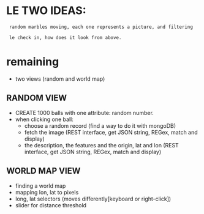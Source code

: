 LE TWO IDEAS:
=============

     random marbles moving, each one represents a picture, and filtering

     le check in, how does it look from above.

remaining
=========

- two views (random and world map)

RANDOM VIEW
------------
- CREATE 1000 balls with one attribute: random number.
- when clicking one ball:
	* choose a random record (find a way to do it with mongoDB)
	* fetch the image (REST interface, get JSON string, REGex, match and display)
	* the description, the features and the origin, lat and lon (REST interface, get JSON string, REGex, match and display)

WORLD MAP VIEW
--------------
- finding a world map
- mapping lon, lat to pixels
- long, lat selectors (moves differently[keyboard or right-click])
- slider for distance threshold